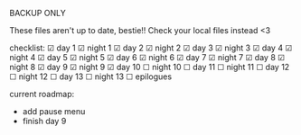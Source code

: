 BACKUP ONLY

These files aren't up to date, bestie!! Check your local files instead <3

checklist:
☑ day 1
☑ night 1
☑ day 2
☑ night 2
☑ day 3
☑ night 3
☑ day 4
☑ night 4
☑ day 5
☑ night 5
☑ day 6
☑ night 6
☑ day 7
☑ night 7
☑ day 8
☑ night 8
☑ day 9
☑ night 9
☑ day 10
☐ night 10
☐ day 11
☐ night 11
☐ day 12
☐ night 12
☐ day 13
☐ night 13 
☐ epilogues


current roadmap:
- add pause menu
- finish day 9